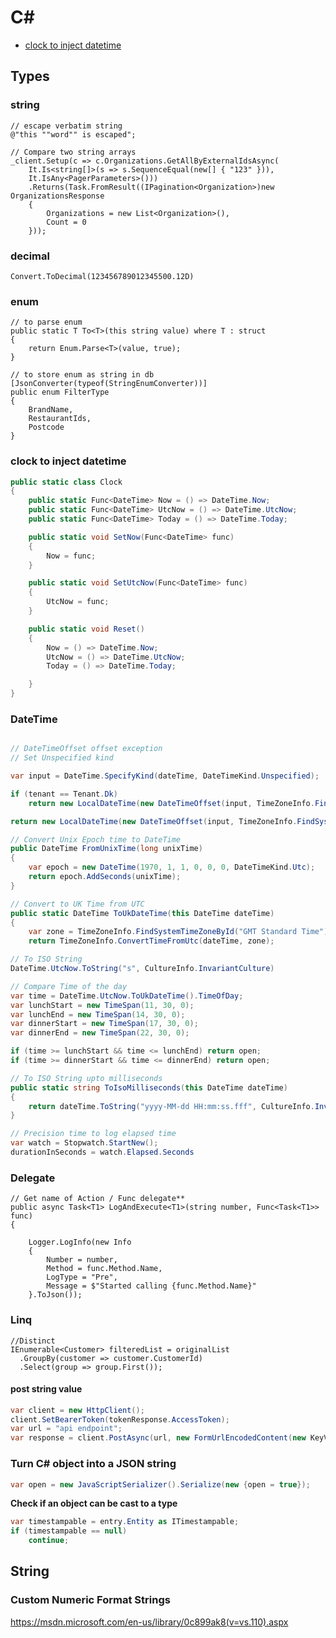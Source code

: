 # C#

* [clock to inject datetime](#clock-to-inject-datetime)

## Types

### string

    // escape verbatim string
    @"this ""word"" is escaped";

    // Compare two string arrays
    _client.Setup(c => c.Organizations.GetAllByExternalIdsAsync(
        It.Is<string[]>(s => s.SequenceEqual(new[] { "123" })), 
        It.IsAny<PagerParameters>()))
        .Returns(Task.FromResult((IPagination<Organization>)new OrganizationsResponse
        {
            Organizations = new List<Organization>(),
            Count = 0
        }));
    
### decimal
    
    Convert.ToDecimal(123456789012345500.12D)
    
### enum

    // to parse enum
    public static T To<T>(this string value) where T : struct
    {
        return Enum.Parse<T>(value, true);
    }
    
    // to store enum as string in db
    [JsonConverter(typeof(StringEnumConverter))]
    public enum FilterType
    {
        BrandName,
        RestaurantIds,
        Postcode
    }


### clock to inject datetime

```csharp
public static class Clock
{
    public static Func<DateTime> Now = () => DateTime.Now;
    public static Func<DateTime> UtcNow = () => DateTime.UtcNow;
    public static Func<DateTime> Today = () => DateTime.Today;

    public static void SetNow(Func<DateTime> func)
    {
        Now = func;
    }

    public static void SetUtcNow(Func<DateTime> func)
    {
        UtcNow = func;
    }

    public static void Reset()
    {
        Now = () => DateTime.Now;
        UtcNow = () => DateTime.UtcNow;
        Today = () => DateTime.Today;

    }
}
```

### DateTime

```csharp

// DateTimeOffset offset exception
// Set Unspecified kind

var input = DateTime.SpecifyKind(dateTime, DateTimeKind.Unspecified);

if (tenant == Tenant.Dk)
    return new LocalDateTime(new DateTimeOffset(input, TimeZoneInfo.FindSystemTimeZoneById("Central European Standard Time").GetUtcOffset(input)));

return new LocalDateTime(new DateTimeOffset(input, TimeZoneInfo.FindSystemTimeZoneById("GMT Standard Time").GetUtcOffset(input)));

// Convert Unix Epoch time to DateTime
public DateTime FromUnixTime(long unixTime)
{
    var epoch = new DateTime(1970, 1, 1, 0, 0, 0, DateTimeKind.Utc);
    return epoch.AddSeconds(unixTime);
}

// Convert to UK Time from UTC
public static DateTime ToUkDateTime(this DateTime dateTime)
{
    var zone = TimeZoneInfo.FindSystemTimeZoneById("GMT Standard Time");
    return TimeZoneInfo.ConvertTimeFromUtc(dateTime, zone);

// To ISO String
DateTime.UtcNow.ToString("s", CultureInfo.InvariantCulture)

// Compare Time of the day
var time = DateTime.UtcNow.ToUkDateTime().TimeOfDay;
var lunchStart = new TimeSpan(11, 30, 0);
var lunchEnd = new TimeSpan(14, 30, 0);
var dinnerStart = new TimeSpan(17, 30, 0);
var dinnerEnd = new TimeSpan(22, 30, 0);

if (time >= lunchStart && time <= lunchEnd) return open;
if (time >= dinnerStart && time <= dinnerEnd) return open;

// To ISO String upto milliseconds
public static string ToIsoMilliseconds(this DateTime dateTime)
{
    return dateTime.ToString("yyyy-MM-dd HH:mm:ss.fff", CultureInfo.InvariantCulture);
}

// Precision time to log elapsed time
var watch = Stopwatch.StartNew();
durationInSeconds = watch.Elapsed.Seconds
```

### Delegate


    // Get name of Action / Func delegate**
    public async Task<T1> LogAndExecute<T1>(string number, Func<Task<T1>> func)
    {

        Logger.LogInfo(new Info
        {
            Number = number,
            Method = func.Method.Name,
            LogType = "Pre",
            Message = $"Started calling {func.Method.Name}"
        }.ToJson());

### Linq

    //Distinct
    IEnumerable<Customer> filteredList = originalList
      .GroupBy(customer => customer.CustomerId)
      .Select(group => group.First());

#### post string value

```csharp
var client = new HttpClient();
client.SetBearerToken(tokenResponse.AccessToken);
var url = "api endpoint";
var response = client.PostAsync(url, new FormUrlEncodedContent(new KeyValuePair<string, string>[0])).Result;
```


### Turn C# object into a JSON string

```csharp
var open = new JavaScriptSerializer().Serialize(new {open = true});
```


**Check if an object can be cast to a type**

```csharp
var timestampable = entry.Entity as ITimestampable;
if (timestampable == null)
    continue;

```

## String

### Custom Numeric Format Strings

https://msdn.microsoft.com/en-us/library/0c899ak8(v=vs.110).aspx
